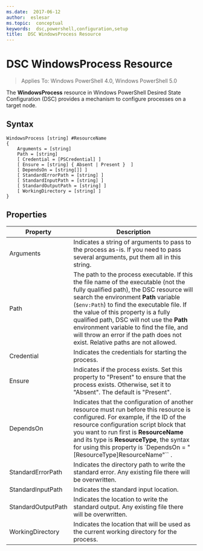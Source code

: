 ```yaml
---
ms.date:  2017-06-12
author:  eslesar
ms.topic:  conceptual
keywords:  dsc,powershell,configuration,setup
title:  DSC WindowsProcess Resource
---
```


# DSC WindowsProcess Resource

> Applies To: Windows PowerShell 4.0, Windows PowerShell 5.0

The **WindowsProcess** resource in Windows PowerShell Desired State Configuration (DSC) provides a mechanism to configure processes on a target node.

## Syntax

```
WindowsProcess [string] #ResourceName
{
    Arguments = [string]
    Path = [string]
    [ Credential = [PSCredential] ]
    [ Ensure = [string] { Absent | Present }  ]
    [ DependsOn = [string[]] ]
    [ StandardErrorPath = [string] ]
    [ StandardInputPath = [string] ]
    [ StandardOutputPath = [string] ]
    [ WorkingDirectory = [string] ]
}
```

## Properties
|  Property  |  Description   | 
|---|---| 
| Arguments| Indicates a string of arguments to pass to the process as-is. If you need to pass several arguments, put them all in this string.| 
| Path| The path to the process executable. If this the file name of the executable (not the fully qualified path), the DSC resource will search the environment **Path** variable (`$env:Path`) to find the executable file. If the value of this property is a fully qualified path, DSC will not use the **Path** environment variable to find the file, and will throw an error if the path does not exist. Relative paths are not allowed.| 
| Credential| Indicates the credentials for starting the process.| 
| Ensure| Indicates if the process exists. Set this property to "Present" to ensure that the process exists. Otherwise, set it to "Absent". The default is "Present".| 
| DependsOn | Indicates that the configuration of another resource must run before this resource is configured. For example, if the ID of the resource configuration script block that you want to run first is __ResourceName__ and its type is __ResourceType__, the syntax for using this property is `DependsOn = "[ResourceType]ResourceName"`` .| 
| StandardErrorPath| Indicates the directory path to write the standard error. Any existing file there will be overwritten.| 
| StandardInputPath| Indicates the standard input location.| 
| StandardOutputPath| Indicates the location to write the standard output. Any existing file there will be overwritten.| 
| WorkingDirectory| Indicates the location that will be used as the current working directory for the process.| 

